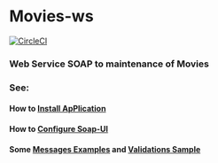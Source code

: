 # Movies-ws

[![CircleCI](https://circleci.com/gh/Max-Wendel-UFC/Movie-ws.svg?style=svg)](https://circleci.com/gh/Max-Wendel-UFC/Movie-ws)

### Web Service SOAP to maintenance of Movies

### See:

#### How to [Install ApPlication](https://github.com/Max-Wendel-UFC/Movie-ws/wiki/Install-Application)

#### How to [Configure Soap-UI](https://github.com/Max-Wendel-UFC/Movie-ws/wiki/Soap-UI-Configuration)

#### Some [Messages Examples](https://github.com/Max-Wendel-UFC/Movie-ws/wiki/Messages-Example) and [Validations Sample](https://github.com/Max-Wendel-UFC/Movie-ws/wiki/Validations-Sample)
